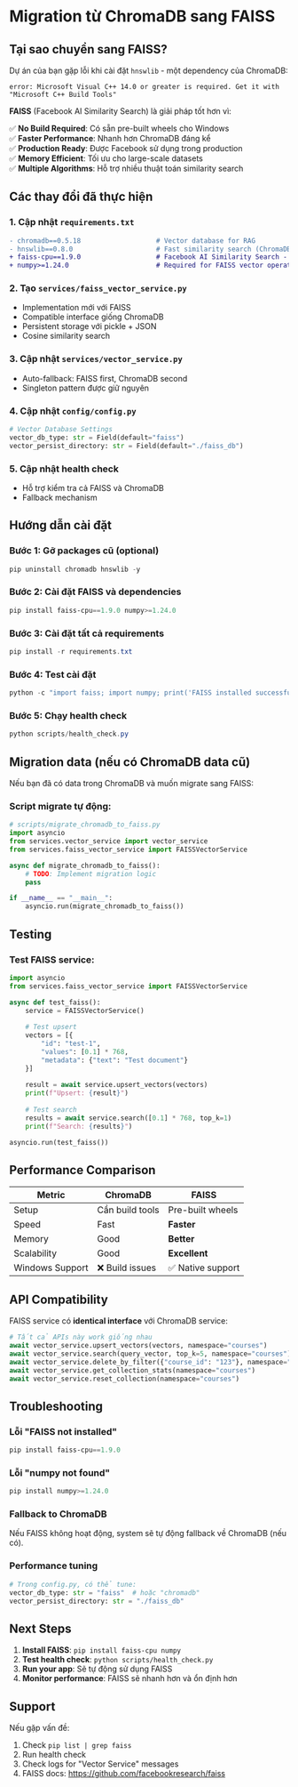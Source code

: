 # Migration từ ChromaDB sang FAISS

## Tại sao chuyển sang FAISS?

Dự án của bạn gặp lỗi khi cài đặt `hnswlib` - một dependency của ChromaDB:

```
error: Microsoft Visual C++ 14.0 or greater is required. Get it with "Microsoft C++ Build Tools"
```

**FAISS** (Facebook AI Similarity Search) là giải pháp tốt hơn vì:

✅ **No Build Required**: Có sẵn pre-built wheels cho Windows  
✅ **Faster Performance**: Nhanh hơn ChromaDB đáng kể  
✅ **Production Ready**: Được Facebook sử dụng trong production  
✅ **Memory Efficient**: Tối ưu cho large-scale datasets  
✅ **Multiple Algorithms**: Hỗ trợ nhiều thuật toán similarity search  

## Các thay đổi đã thực hiện

### 1. Cập nhật `requirements.txt`
```diff
- chromadb==0.5.18                   # Vector database for RAG
- hnswlib==0.8.0                     # Fast similarity search (ChromaDB dependency)
+ faiss-cpu==1.9.0                   # Facebook AI Similarity Search - CPU version
+ numpy>=1.24.0                      # Required for FAISS vector operations
```

### 2. Tạo `services/faiss_vector_service.py`
- Implementation mới với FAISS
- Compatible interface giống ChromaDB
- Persistent storage với pickle + JSON
- Cosine similarity search

### 3. Cập nhật `services/vector_service.py`
- Auto-fallback: FAISS first, ChromaDB second
- Singleton pattern được giữ nguyên

### 4. Cập nhật `config/config.py`
```python
# Vector Database Settings
vector_db_type: str = Field(default="faiss")
vector_persist_directory: str = Field(default="./faiss_db")
```

### 5. Cập nhật health check
- Hỗ trợ kiểm tra cả FAISS và ChromaDB
- Fallback mechanism

## Hướng dẫn cài đặt

### Bước 1: Gỡ packages cũ (optional)
```powershell
pip uninstall chromadb hnswlib -y
```

### Bước 2: Cài đặt FAISS và dependencies
```powershell
pip install faiss-cpu==1.9.0 numpy>=1.24.0
```

### Bước 3: Cài đặt tất cả requirements
```powershell
pip install -r requirements.txt
```

### Bước 4: Test cài đặt
```powershell
python -c "import faiss; import numpy; print('FAISS installed successfully!')"
```

### Bước 5: Chạy health check
```powershell
python scripts/health_check.py
```

## Migration data (nếu có ChromaDB data cũ)

Nếu bạn đã có data trong ChromaDB và muốn migrate sang FAISS:

### Script migrate tự động:
```python
# scripts/migrate_chromadb_to_faiss.py
import asyncio
from services.vector_service import vector_service
from services.faiss_vector_service import FAISSVectorService

async def migrate_chromadb_to_faiss():
    # TODO: Implement migration logic
    pass

if __name__ == "__main__":
    asyncio.run(migrate_chromadb_to_faiss())
```

## Testing

### Test FAISS service:
```python
import asyncio
from services.faiss_vector_service import FAISSVectorService

async def test_faiss():
    service = FAISSVectorService()
    
    # Test upsert
    vectors = [{
        "id": "test-1",
        "values": [0.1] * 768,
        "metadata": {"text": "Test document"}
    }]
    
    result = await service.upsert_vectors(vectors)
    print(f"Upsert: {result}")
    
    # Test search
    results = await service.search([0.1] * 768, top_k=1)
    print(f"Search: {results}")

asyncio.run(test_faiss())
```

## Performance Comparison

| Metric | ChromaDB | FAISS |
|--------|----------|-------|
| Setup | Cần build tools | Pre-built wheels |
| Speed | Fast | **Faster** |
| Memory | Good | **Better** |
| Scalability | Good | **Excellent** |
| Windows Support | ❌ Build issues | ✅ Native support |

## API Compatibility

FAISS service có **identical interface** với ChromaDB service:

```python
# Tất cả APIs này work giống nhau
await vector_service.upsert_vectors(vectors, namespace="courses")
await vector_service.search(query_vector, top_k=5, namespace="courses")
await vector_service.delete_by_filter({"course_id": "123"}, namespace="courses")
await vector_service.get_collection_stats(namespace="courses")
await vector_service.reset_collection(namespace="courses")
```

## Troubleshooting

### Lỗi "FAISS not installed"
```powershell
pip install faiss-cpu==1.9.0
```

### Lỗi "numpy not found"
```powershell
pip install numpy>=1.24.0
```

### Fallback to ChromaDB
Nếu FAISS không hoạt động, system sẽ tự động fallback về ChromaDB (nếu có).

### Performance tuning
```python
# Trong config.py, có thể tune:
vector_db_type: str = "faiss"  # hoặc "chromadb"
vector_persist_directory: str = "./faiss_db"
```

## Next Steps

1. **Install FAISS**: `pip install faiss-cpu numpy`
2. **Test health check**: `python scripts/health_check.py`
3. **Run your app**: Sẽ tự động sử dụng FAISS
4. **Monitor performance**: FAISS sẽ nhanh hơn và ổn định hơn

## Support

Nếu gặp vấn đề:
1. Check `pip list | grep faiss`
2. Run health check
3. Check logs for "Vector Service" messages
4. FAISS docs: https://github.com/facebookresearch/faiss